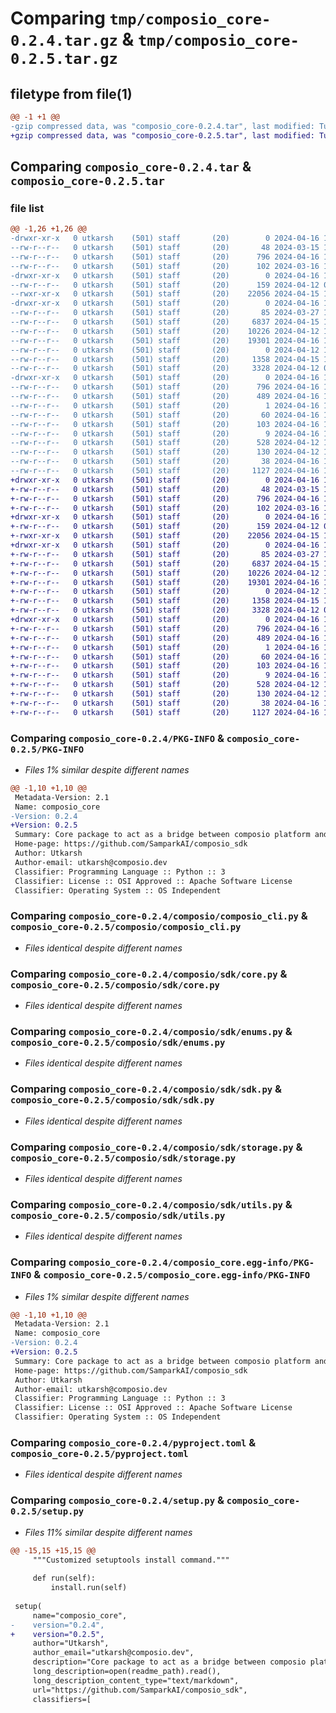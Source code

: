 # Comparing `tmp/composio_core-0.2.4.tar.gz` & `tmp/composio_core-0.2.5.tar.gz`

## filetype from file(1)

```diff
@@ -1 +1 @@
-gzip compressed data, was "composio_core-0.2.4.tar", last modified: Tue Apr 16 12:53:15 2024, max compression
+gzip compressed data, was "composio_core-0.2.5.tar", last modified: Tue Apr 16 12:59:39 2024, max compression
```

## Comparing `composio_core-0.2.4.tar` & `composio_core-0.2.5.tar`

### file list

```diff
@@ -1,26 +1,26 @@
-drwxr-xr-x   0 utkarsh    (501) staff       (20)        0 2024-04-16 12:53:15.552906 composio_core-0.2.4/
--rw-r--r--   0 utkarsh    (501) staff       (20)       48 2024-03-15 13:37:31.000000 composio_core-0.2.4/MANIFEST.in
--rw-r--r--   0 utkarsh    (501) staff       (20)      796 2024-04-16 12:53:15.552687 composio_core-0.2.4/PKG-INFO
--rw-r--r--   0 utkarsh    (501) staff       (20)      102 2024-03-16 10:06:01.000000 composio_core-0.2.4/README.md
-drwxr-xr-x   0 utkarsh    (501) staff       (20)        0 2024-04-16 12:53:15.550264 composio_core-0.2.4/composio/
--rw-r--r--   0 utkarsh    (501) staff       (20)      159 2024-04-12 09:34:06.000000 composio_core-0.2.4/composio/__init__.py
--rwxr-xr-x   0 utkarsh    (501) staff       (20)    22056 2024-04-15 14:10:00.000000 composio_core-0.2.4/composio/composio_cli.py
-drwxr-xr-x   0 utkarsh    (501) staff       (20)        0 2024-04-16 12:53:15.551300 composio_core-0.2.4/composio/sdk/
--rw-r--r--   0 utkarsh    (501) staff       (20)       85 2024-03-27 14:52:24.000000 composio_core-0.2.4/composio/sdk/__init__.py
--rw-r--r--   0 utkarsh    (501) staff       (20)     6837 2024-04-15 14:05:59.000000 composio_core-0.2.4/composio/sdk/core.py
--rw-r--r--   0 utkarsh    (501) staff       (20)    10226 2024-04-12 13:08:03.000000 composio_core-0.2.4/composio/sdk/enums.py
--rw-r--r--   0 utkarsh    (501) staff       (20)    19301 2024-04-16 12:53:07.000000 composio_core-0.2.4/composio/sdk/sdk.py
--rw-r--r--   0 utkarsh    (501) staff       (20)        0 2024-04-12 13:36:37.000000 composio_core-0.2.4/composio/sdk/shared.py
--rw-r--r--   0 utkarsh    (501) staff       (20)     1358 2024-04-15 14:06:14.000000 composio_core-0.2.4/composio/sdk/storage.py
--rw-r--r--   0 utkarsh    (501) staff       (20)     3328 2024-04-12 09:33:50.000000 composio_core-0.2.4/composio/sdk/utils.py
-drwxr-xr-x   0 utkarsh    (501) staff       (20)        0 2024-04-16 12:53:15.552446 composio_core-0.2.4/composio_core.egg-info/
--rw-r--r--   0 utkarsh    (501) staff       (20)      796 2024-04-16 12:53:15.000000 composio_core-0.2.4/composio_core.egg-info/PKG-INFO
--rw-r--r--   0 utkarsh    (501) staff       (20)      489 2024-04-16 12:53:15.000000 composio_core-0.2.4/composio_core.egg-info/SOURCES.txt
--rw-r--r--   0 utkarsh    (501) staff       (20)        1 2024-04-16 12:53:15.000000 composio_core-0.2.4/composio_core.egg-info/dependency_links.txt
--rw-r--r--   0 utkarsh    (501) staff       (20)       60 2024-04-16 12:53:15.000000 composio_core-0.2.4/composio_core.egg-info/entry_points.txt
--rw-r--r--   0 utkarsh    (501) staff       (20)      103 2024-04-16 12:53:15.000000 composio_core-0.2.4/composio_core.egg-info/requires.txt
--rw-r--r--   0 utkarsh    (501) staff       (20)        9 2024-04-16 12:53:15.000000 composio_core-0.2.4/composio_core.egg-info/top_level.txt
--rw-r--r--   0 utkarsh    (501) staff       (20)      528 2024-04-12 15:10:44.000000 composio_core-0.2.4/pyproject.toml
--rw-r--r--   0 utkarsh    (501) staff       (20)      130 2024-04-12 15:11:16.000000 composio_core-0.2.4/requirements.txt
--rw-r--r--   0 utkarsh    (501) staff       (20)       38 2024-04-16 12:53:15.552949 composio_core-0.2.4/setup.cfg
--rw-r--r--   0 utkarsh    (501) staff       (20)     1127 2024-04-16 12:52:49.000000 composio_core-0.2.4/setup.py
+drwxr-xr-x   0 utkarsh    (501) staff       (20)        0 2024-04-16 12:59:39.290352 composio_core-0.2.5/
+-rw-r--r--   0 utkarsh    (501) staff       (20)       48 2024-03-15 13:37:31.000000 composio_core-0.2.5/MANIFEST.in
+-rw-r--r--   0 utkarsh    (501) staff       (20)      796 2024-04-16 12:59:39.290114 composio_core-0.2.5/PKG-INFO
+-rw-r--r--   0 utkarsh    (501) staff       (20)      102 2024-03-16 10:06:01.000000 composio_core-0.2.5/README.md
+drwxr-xr-x   0 utkarsh    (501) staff       (20)        0 2024-04-16 12:59:39.287570 composio_core-0.2.5/composio/
+-rw-r--r--   0 utkarsh    (501) staff       (20)      159 2024-04-12 09:34:06.000000 composio_core-0.2.5/composio/__init__.py
+-rwxr-xr-x   0 utkarsh    (501) staff       (20)    22056 2024-04-15 14:10:00.000000 composio_core-0.2.5/composio/composio_cli.py
+drwxr-xr-x   0 utkarsh    (501) staff       (20)        0 2024-04-16 12:59:39.288816 composio_core-0.2.5/composio/sdk/
+-rw-r--r--   0 utkarsh    (501) staff       (20)       85 2024-03-27 14:52:24.000000 composio_core-0.2.5/composio/sdk/__init__.py
+-rw-r--r--   0 utkarsh    (501) staff       (20)     6837 2024-04-15 14:05:59.000000 composio_core-0.2.5/composio/sdk/core.py
+-rw-r--r--   0 utkarsh    (501) staff       (20)    10226 2024-04-12 13:08:03.000000 composio_core-0.2.5/composio/sdk/enums.py
+-rw-r--r--   0 utkarsh    (501) staff       (20)    19301 2024-04-16 12:53:07.000000 composio_core-0.2.5/composio/sdk/sdk.py
+-rw-r--r--   0 utkarsh    (501) staff       (20)        0 2024-04-12 13:36:37.000000 composio_core-0.2.5/composio/sdk/shared.py
+-rw-r--r--   0 utkarsh    (501) staff       (20)     1358 2024-04-15 14:06:14.000000 composio_core-0.2.5/composio/sdk/storage.py
+-rw-r--r--   0 utkarsh    (501) staff       (20)     3328 2024-04-12 09:33:50.000000 composio_core-0.2.5/composio/sdk/utils.py
+drwxr-xr-x   0 utkarsh    (501) staff       (20)        0 2024-04-16 12:59:39.289863 composio_core-0.2.5/composio_core.egg-info/
+-rw-r--r--   0 utkarsh    (501) staff       (20)      796 2024-04-16 12:59:39.000000 composio_core-0.2.5/composio_core.egg-info/PKG-INFO
+-rw-r--r--   0 utkarsh    (501) staff       (20)      489 2024-04-16 12:59:39.000000 composio_core-0.2.5/composio_core.egg-info/SOURCES.txt
+-rw-r--r--   0 utkarsh    (501) staff       (20)        1 2024-04-16 12:59:39.000000 composio_core-0.2.5/composio_core.egg-info/dependency_links.txt
+-rw-r--r--   0 utkarsh    (501) staff       (20)       60 2024-04-16 12:59:39.000000 composio_core-0.2.5/composio_core.egg-info/entry_points.txt
+-rw-r--r--   0 utkarsh    (501) staff       (20)      103 2024-04-16 12:59:39.000000 composio_core-0.2.5/composio_core.egg-info/requires.txt
+-rw-r--r--   0 utkarsh    (501) staff       (20)        9 2024-04-16 12:59:39.000000 composio_core-0.2.5/composio_core.egg-info/top_level.txt
+-rw-r--r--   0 utkarsh    (501) staff       (20)      528 2024-04-12 15:10:44.000000 composio_core-0.2.5/pyproject.toml
+-rw-r--r--   0 utkarsh    (501) staff       (20)      130 2024-04-12 15:11:16.000000 composio_core-0.2.5/requirements.txt
+-rw-r--r--   0 utkarsh    (501) staff       (20)       38 2024-04-16 12:59:39.290395 composio_core-0.2.5/setup.cfg
+-rw-r--r--   0 utkarsh    (501) staff       (20)     1127 2024-04-16 12:59:30.000000 composio_core-0.2.5/setup.py
```

### Comparing `composio_core-0.2.4/PKG-INFO` & `composio_core-0.2.5/PKG-INFO`

 * *Files 1% similar despite different names*

```diff
@@ -1,10 +1,10 @@
 Metadata-Version: 2.1
 Name: composio_core
-Version: 0.2.4
+Version: 0.2.5
 Summary: Core package to act as a bridge between composio platform and other services.
 Home-page: https://github.com/SamparkAI/composio_sdk
 Author: Utkarsh
 Author-email: utkarsh@composio.dev
 Classifier: Programming Language :: Python :: 3
 Classifier: License :: OSI Approved :: Apache Software License
 Classifier: Operating System :: OS Independent
```

### Comparing `composio_core-0.2.4/composio/composio_cli.py` & `composio_core-0.2.5/composio/composio_cli.py`

 * *Files identical despite different names*

### Comparing `composio_core-0.2.4/composio/sdk/core.py` & `composio_core-0.2.5/composio/sdk/core.py`

 * *Files identical despite different names*

### Comparing `composio_core-0.2.4/composio/sdk/enums.py` & `composio_core-0.2.5/composio/sdk/enums.py`

 * *Files identical despite different names*

### Comparing `composio_core-0.2.4/composio/sdk/sdk.py` & `composio_core-0.2.5/composio/sdk/sdk.py`

 * *Files identical despite different names*

### Comparing `composio_core-0.2.4/composio/sdk/storage.py` & `composio_core-0.2.5/composio/sdk/storage.py`

 * *Files identical despite different names*

### Comparing `composio_core-0.2.4/composio/sdk/utils.py` & `composio_core-0.2.5/composio/sdk/utils.py`

 * *Files identical despite different names*

### Comparing `composio_core-0.2.4/composio_core.egg-info/PKG-INFO` & `composio_core-0.2.5/composio_core.egg-info/PKG-INFO`

 * *Files 1% similar despite different names*

```diff
@@ -1,10 +1,10 @@
 Metadata-Version: 2.1
 Name: composio_core
-Version: 0.2.4
+Version: 0.2.5
 Summary: Core package to act as a bridge between composio platform and other services.
 Home-page: https://github.com/SamparkAI/composio_sdk
 Author: Utkarsh
 Author-email: utkarsh@composio.dev
 Classifier: Programming Language :: Python :: 3
 Classifier: License :: OSI Approved :: Apache Software License
 Classifier: Operating System :: OS Independent
```

### Comparing `composio_core-0.2.4/pyproject.toml` & `composio_core-0.2.5/pyproject.toml`

 * *Files identical despite different names*

### Comparing `composio_core-0.2.4/setup.py` & `composio_core-0.2.5/setup.py`

 * *Files 11% similar despite different names*

```diff
@@ -15,15 +15,15 @@
     """Customized setuptools install command."""
 
     def run(self):
         install.run(self)
 
 setup(
     name="composio_core",
-    version="0.2.4",
+    version="0.2.5",
     author="Utkarsh",
     author_email="utkarsh@composio.dev",
     description="Core package to act as a bridge between composio platform and other services.",
     long_description=open(readme_path).read(),
     long_description_content_type="text/markdown",
     url="https://github.com/SamparkAI/composio_sdk",
     classifiers=[
```

